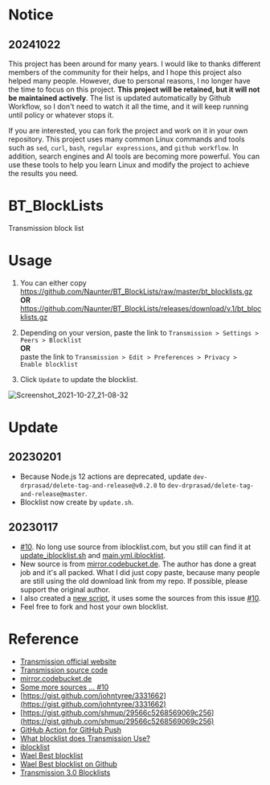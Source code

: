 # Notice
## 20241022
This project has been around for many years. I would like to thanks different members of the community for their helps, and I hope this project also helped many people. However, due to personal reasons, I no longer have the time to focus on this project. **This project will be retained, but it will not be maintained actively**. The list is updated automatically by Github Workflow, so I don't need to watch it all the time, and it will keep running until policy or whatever stops it. 

If you are interested, you can fork the project and work on it in your own repository. This project uses many common Linux commands and tools such as `sed`, `curl`, `bash`, `regular expressions`, and `github workflow`. In addition, search engines and AI tools are becoming more powerful. You can use these tools to help you learn Linux and modify the project to achieve the results you need. 

# BT_BlockLists
Transmission block list

# Usage
1. You can either copy https://github.com/Naunter/BT_BlockLists/raw/master/bt_blocklists.gz  **OR**  https://github.com/Naunter/BT_BlockLists/releases/download/v.1/bt_blocklists.gz

2. Depending on your version, paste the link to `Transmission > Settings > Peers > Blocklist`   
   **OR**  
   paste the link to `Transmission > Edit > Preferences > Privacy > Enable blocklist`    
3. Click `Update` to update the blocklist.

![Screenshot_2021-10-27_21-08-32](https://user-images.githubusercontent.com/17890335/139168982-26b8ff86-d6e4-493a-bcb1-f1aa40593276.png)

# Update
## 20230201
- Because Node.js 12 actions are deprecated, update `dev-drprasad/delete-tag-and-release@v0.2.0` to `dev-drprasad/delete-tag-and-release@master`.
- Blocklist now create by `update.sh`.

## 20230117
- [#10](https://github.com/Naunter/BT_BlockLists/issues/10). No long use source from iblocklist.com, but you still can find it at [update_iblocklist.sh](https://github.com/Naunter/BT_BlockLists/blob/master/update_iblocklist.sh) and [main.yml.iblocklist](https://github.com/Naunter/BT_BlockLists/blob/master/.github/workflows/main.yml.iblocklist).
- New source is from [mirror.codebucket.de](https://mirror.codebucket.de/transmission/). The author has done a great job and it's all packed. What I did just copy paste, because many people are still using the old download link from my repo. If possible, please support the original author.
- I also created a [new script](https://github.com/Naunter/BT_BlockLists/blob/master/update.sh), it uses some the sources from this issue [#10](https://github.com/Naunter/BT_BlockLists/issues/10).
- Feel free to fork and host your own blocklist.

# Reference
- [Transmission official website](https://transmissionbt.com/)
- [Transmission source code](https://github.com/transmission/transmission)
- [mirror.codebucket.de](https://mirror.codebucket.de/transmission/)
- [Some more sources ... #10](https://github.com/Naunter/BT_BlockLists/issues/10)
- [https://gist.github.com/johntyree/3331662](https://gist.github.com/johntyree/3331662)
- [https://gist.github.com/shmup/29566c5268569069c256](https://gist.github.com/shmup/29566c5268569069c256)
- [GitHub Action for GitHub Push](https://github.com/ad-m/github-push-action)
- [What blocklist does Transmission Use?](https://github.com/transmission/transmission/blob/main/docs/Blocklists.md)
- [iblocklist](https://www.iblocklist.com/lists.php) 
- [Wael Best blocklist](https://www.wael.name/other/best-blocklist/)
- [Wael Best blocklist on Github](https://github.com/waelisa/Best-blocklist)
- [Transmission 3.0 Blocklists](https://forum.transmissionbt.com/viewtopic.php?t=20466)
